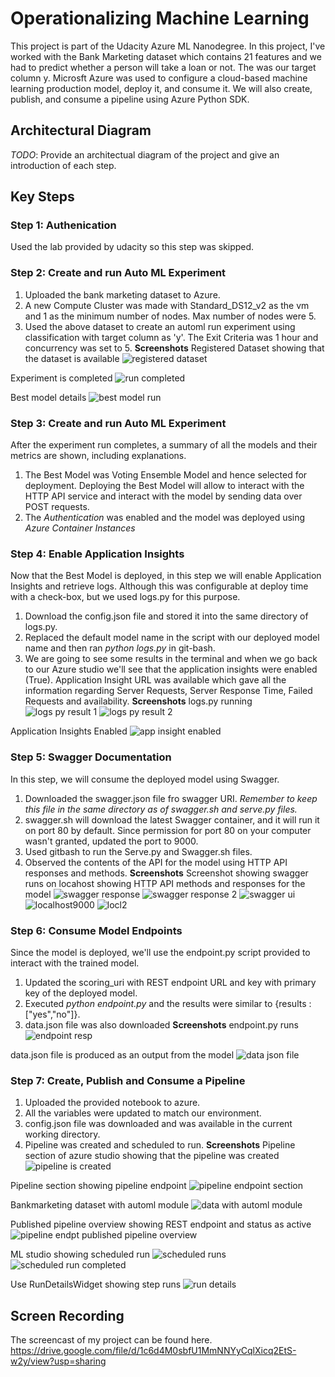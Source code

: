 # Operationalizing Machine Learning
This project is part of the Udacity Azure ML Nanodegree. In this project, I've worked with the Bank Marketing dataset which contains 21 features and we had to predict whether a person will take a loan or not. The was our target column y. 
Microsft Azure was used to configure a cloud-based machine learning production model, deploy it, and consume it. We will also create, publish, and consume a pipeline using Azure Python SDK.

## Architectural Diagram
*TODO*: Provide an architectual diagram of the project and give an introduction of each step.

## Key Steps
### Step 1: Authenication

Used the lab provided by udacity so this step was skipped.

### Step 2: Create and run Auto ML Experiment

1. Uploaded the bank marketing dataset to Azure.
2. A new Compute Cluster was made with Standard_DS12_v2 as the vm and 1 as the minimum number of nodes. Max number of nodes were 5.
3. Used the above dataset to create an automl run experiment using classification with target column as 'y'. The Exit Criteria was 1 hour and concurrency was set to 5. 
**Screenshots**
Registered Dataset showing that the dataset is available
![registered dataset](https://user-images.githubusercontent.com/46073909/104363813-bd29d980-553b-11eb-8516-5ebdcdf1003c.jpg)

Experiment is completed
![run completed](https://user-images.githubusercontent.com/46073909/104363821-bf8c3380-553b-11eb-9542-2196a7b40bad.jpg)

Best model details
![best model run](https://user-images.githubusercontent.com/46073909/104363826-c024ca00-553b-11eb-9510-cf1fe99e36fe.jpg)

### Step 3: Create and run Auto ML Experiment

After the experiment run completes, a summary of all the models and their metrics are shown, including explanations. 
1. The Best Model was Voting Ensemble Model and hence selected for deployment. Deploying the Best Model will allow to interact with the HTTP API service and interact with the model by sending data over POST requests.
2. The *Authentication* was enabled and the model was deployed using *Azure Container Instances*

### Step 4: Enable Application Insights

Now that the Best Model is deployed, in this step we will enable Application Insights and retrieve logs. Although this was configurable at deploy time with a check-box, but we used logs.py for this purpose.
1. Download the config.json file and stored it into the same directory of logs.py.
2. Replaced the default model name in the script with our deployed model name and then ran *python logs.py* in git-bash. 
3. We are going to see some results in the terminal and when we go back to our Azure studio we'll see that the application insights were enabled (True). 
   Application Insight URL was available which gave all the information regarding Server Requests, Server Response Time, Failed Requests and availability.
**Screenshots**
logs.py running
![logs py result 1](https://user-images.githubusercontent.com/46073909/104364490-ae8ff200-553c-11eb-8402-5ac28fc2ecba.jpg)
![logs py result 2](https://user-images.githubusercontent.com/46073909/104364495-b059b580-553c-11eb-8c3f-64759895283a.jpg)

Application Insights Enabled
![app insight enabled](https://user-images.githubusercontent.com/46073909/104364497-b0f24c00-553c-11eb-9cf0-458c088e5327.jpg)

### Step 5: Swagger Documentation

In this step, we will consume the deployed model using Swagger.
1. Downloaded the swagger.json file fro swagger URI. *Remember to keep this file in the same directory as of swagger.sh and serve.py files.*
2. swagger.sh will download the latest Swagger container, and it will run it on port 80 by default. Since permission for port 80 on your computer wasn't granted, updated the port to 9000.
3. Used gitbash to run the Serve.py and Swagger.sh files.
4. Observed the contents of the API for the model using HTTP API responses and methods.
**Screenshots**
Screenshot showing swagger runs on locahost showing HTTP API methods and responses for the model
![swagger response](https://user-images.githubusercontent.com/46073909/104364697-fca4f580-553c-11eb-90dc-87bd9f207e47.jpg)
![swagger response 2](https://user-images.githubusercontent.com/46073909/104364691-fadb3200-553c-11eb-9067-1267244a1a90.jpg)
![swagger ui](https://user-images.githubusercontent.com/46073909/104364699-fd3d8c00-553c-11eb-96c4-16bb1421f821.jpg)
![localhost9000](https://user-images.githubusercontent.com/46073909/104364703-fdd62280-553c-11eb-83e2-2e64ec32db87.jpg)
![locl2](https://user-images.githubusercontent.com/46073909/104364705-fe6eb900-553c-11eb-9b8d-aaf2e14e38bd.jpg)

### Step 6: Consume Model Endpoints

Since the model is deployed, we'll use the endpoint.py script provided to interact with the trained model.
1. Updated the scoring_uri with REST endpoint URL and key with primary key of the deployed model.
2. Executed *python endpoint.py* and the results were similar to {results : ["yes","no"]}.
3. data.json file was also downloaded
**Screenshots**
endpoint.py runs 
![endpoint resp](https://user-images.githubusercontent.com/46073909/104365081-8d7bd100-553d-11eb-9d4b-8aad09968a7d.jpg)

data.json file is produced as an output from the model
![data json file](https://user-images.githubusercontent.com/46073909/104365087-8eacfe00-553d-11eb-82ef-fd1dc963238d.jpg)

### Step 7: Create, Publish and Consume a Pipeline

1. Uploaded the provided notebook to azure.
2. All the variables were updated to match our environment.
3. config.json file was downloaded and was available in the current working directory.
4. Pipeline was created and scheduled to run. 
**Screenshots**
Pipeline section of azure studio showing that the pipeline was created
![pipeline is created](https://user-images.githubusercontent.com/46073909/104365302-d895e400-553d-11eb-9dc4-8075d0509b57.jpg)

Pipeline section showing pipeline endpoint
![pipeline endpoint section](https://user-images.githubusercontent.com/46073909/104365312-da5fa780-553d-11eb-8ad7-145c362a0b6a.jpg)

Bankmarketing dataset with automl module
![data with automl module](https://user-images.githubusercontent.com/46073909/104365311-d9c71100-553d-11eb-8d4c-0ddf8a6aff30.jpg)

Published pipeline overview showing REST endpoint and status as active
![pipeline endpt published pipeline overview](https://user-images.githubusercontent.com/46073909/104365295-d6338a00-553d-11eb-85ff-c83fe8ad87d9.jpg)

ML studio showing scheduled run
![scheduled runs](https://user-images.githubusercontent.com/46073909/104365308-d9c71100-553d-11eb-9c26-b6a38c24f109.png)
![scheduled run completed](https://user-images.githubusercontent.com/46073909/104365304-d92e7a80-553d-11eb-91dc-58bbbad01d28.png)

Use RunDetailsWidget showing step runs
![run details](https://user-images.githubusercontent.com/46073909/104365998-bfd9fe00-553e-11eb-9361-06d8fa544c71.png)

## Screen Recording
The screencast of my project can be found here.
https://drive.google.com/file/d/1c6d4M0sbfU1MmNNYyCqlXicq2EtS-w2y/view?usp=sharing

